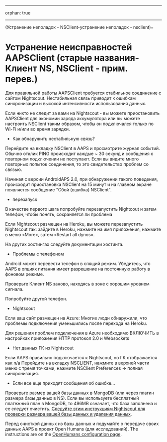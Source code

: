 * * *

orphan: true

* * *

(Устранение неполадок - NSClient-устранение неполадок - nsclient)=

# Устранение неисправностей AAPSClient (старые названия- Клиент NS, NSClient - прим. перев.)

Для правильной работы AAPSClient требуется стабильное соединение с сайтом Nightscout. Нестабильная связь приводит к ошибкам синхронизации и высокой интенсивности использования данных.

Если никто не следит за вами на Nightscout - вы можете приостановить AAPSClient для экономии заряда аккумулятора или вы можете настроить NSClient таким образом, чтобы он подключался только по Wi-Fi и/или во время зарядки.

* Как обнаружить нестабильную связь?

Перейдите на вкладку NSClient в AAPS и просмотрите журнал событий. Обычно отклик PING происходит каждые ~ 30 секунд и сообщения о повторном подключении не поступают. Если вы видите много повторных попыток соединения, то это свидетельство проблем со связью.

Начиная с версии AndroidAPS 2.0, при обнаружении такого поведения, происходит приостановка NSClient на 15 минут и на главном экране появляется сообщение "Сбой (ошибка) NSClient".

* перезапуск

В качестве первого шага попробуйте перезапустить Nightcout и затем телефон, чтобы понять, сохраняется ли проблема

Если Nightscout размещен на Heroku, вы можете перезапустить Nightscout так: зайдите в Heroku, нажмите на имя приложения, нажмите в меню «More», затем «Restart all dynos».

На других хостингах следуйте документации хостинга.

* Проблемы с телефоном

Android может перевести телефон в спящий режим. Убедитесь, что AAPS в опциях питания имеет разрешение на постоянную работу в фоновом режиме.

Проверьте Клиент NS заново, находясь в зоне с хорошим уровнем сигнала.

Попробуйте другой телефон.

* Nightscout

Если ваш сайт размещен на Azure: Многие люди обнаружили, что проблемы подключения уменьшились после перехода на Heroku.

Для решения проблем подключения в Azure необходимо ВКЛЮЧИТЬ в настройках приложения HTTP протокол 2.0 и Websockets

* Нет данных ГК из Nightscout

Если AAPS правильно подключается к Nightscout, но ГК отображается как n/a Перейдите на вкладку NSCLIENT, нажмите в верхней части меню с тремя точками, нажмите NSClient Preferences -> полная синхронизация.

* Если все еще приходят сообщения об ошибке...

Проверьте размер вашей базы данных в MongoDB (или через плагин размера базы данных в NS). Если вы используете бесплатный платежный план в MongoDB, то 496MB означает, что база заполнена и ее следует очистить. [Следуйте этим инструкциям Nightscout для проверки размера вашей базы данных и удаления данных](https://nightscout.github.io/troubleshoot/troublehoot/#database-full).

Перед очисткой данных из базы данных и подумайте о передаче своих данных AAPS в проект Open Humans (для исследований). The instructions are on the [OpenHumans configuration page](../SupportingAaps/OpenHumans.md).